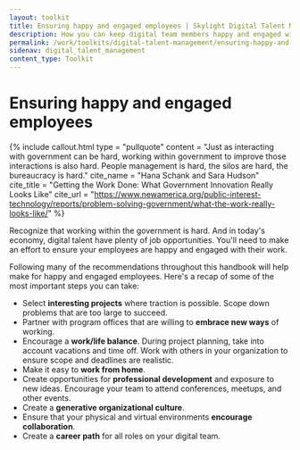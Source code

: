 ```yaml
---
layout: toolkit
title: Ensuring happy and engaged employees | Skylight Digital Talent Management Handbook
description: How you can keep digital team members happy and engaged within your organization, including making interesting projects available for them to work on.
permalink: /work/toolkits/digital-talent-management/ensuring-happy-and-engaged-employees/
sidenav: digital_talent_management
content_type: Toolkit
---
```


# Ensuring happy and engaged employees

{% include callout.html
  type = "pullquote"
  content = "Just as interacting with government can be hard, working within government to improve those interactions is also hard. People management is hard, the silos are hard, the bureaucracy is hard."
  cite_name = "Hana Schank and Sara Hudson"
  cite_title = "Getting the Work Done: What Government Innovation Really Looks Like"
  cite_url = "https://www.newamerica.org/public-interest-technology/reports/problem-solving-government/what-the-work-really-looks-like/"
%}

Recognize that working within the government is hard. And in today's economy, digital talent have plenty of job opportunities. You'll need to make an effort to ensure your employees are happy and engaged with their work.

Following many of the recommendations throughout this handbook will help make for happy and engaged employees. Here's a recap of some of the most important steps you can take:

- Select **interesting projects** where traction is possible. Scope down problems that are too large to succeed.
- Partner with program offices that are willing to **embrace new ways** of working.
- Encourage a **work/life balance**. During project planning, take into account vacations and time off. Work with others in your organization to ensure scope and deadlines are realistic.
- Make it easy to **work from home**.
- Create opportunities for **professional development** and exposure to new ideas. Encourage your team to attend conferences, meetups, and other events.
- Create a **generative organizational culture**.
- Ensure that your physical and virtual environments **encourage collaboration**.
- Create a **career path** for all roles on your digital team.
